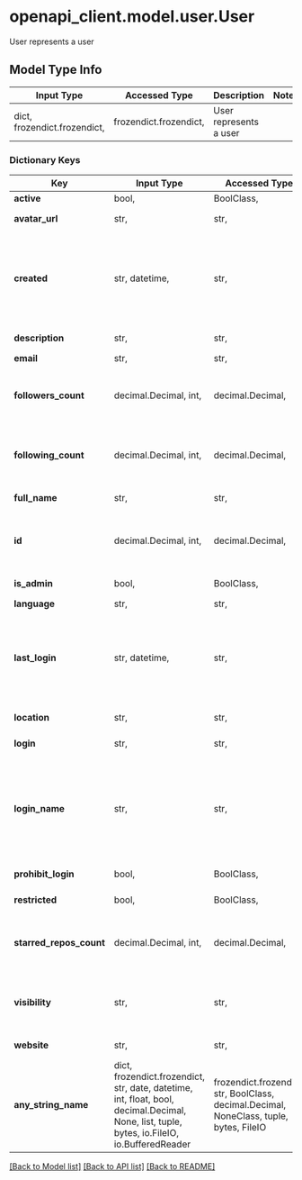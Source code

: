 # openapi_client.model.user.User

User represents a user

## Model Type Info
Input Type | Accessed Type | Description | Notes
------------ | ------------- | ------------- | -------------
dict, frozendict.frozendict,  | frozendict.frozendict,  | User represents a user | 

### Dictionary Keys
Key | Input Type | Accessed Type | Description | Notes
------------ | ------------- | ------------- | ------------- | -------------
**active** | bool,  | BoolClass,  | Is user active | [optional] 
**avatar_url** | str,  | str,  | URL to the user&#x27;s avatar | [optional] 
**created** | str, datetime,  | str,  |  | [optional] value must conform to RFC-3339 date-time
**description** | str,  | str,  | the user&#x27;s description | [optional] 
**email** | str,  | str,  |  | [optional] 
**followers_count** | decimal.Decimal, int,  | decimal.Decimal,  | user counts | [optional] value must be a 64 bit integer
**following_count** | decimal.Decimal, int,  | decimal.Decimal,  |  | [optional] value must be a 64 bit integer
**full_name** | str,  | str,  | the user&#x27;s full name | [optional] 
**id** | decimal.Decimal, int,  | decimal.Decimal,  | the user&#x27;s id | [optional] value must be a 64 bit integer
**is_admin** | bool,  | BoolClass,  | Is the user an administrator | [optional] 
**language** | str,  | str,  | User locale | [optional] 
**last_login** | str, datetime,  | str,  |  | [optional] value must conform to RFC-3339 date-time
**location** | str,  | str,  | the user&#x27;s location | [optional] 
**login** | str,  | str,  | the user&#x27;s username | [optional] 
**login_name** | str,  | str,  | the user&#x27;s authentication sign-in name. | [optional] if omitted the server will use the default value of "empty"
**prohibit_login** | bool,  | BoolClass,  | Is user login prohibited | [optional] 
**restricted** | bool,  | BoolClass,  | Is user restricted | [optional] 
**starred_repos_count** | decimal.Decimal, int,  | decimal.Decimal,  |  | [optional] value must be a 64 bit integer
**visibility** | str,  | str,  | User visibility level option: public, limited, private | [optional] 
**website** | str,  | str,  | the user&#x27;s website | [optional] 
**any_string_name** | dict, frozendict.frozendict, str, date, datetime, int, float, bool, decimal.Decimal, None, list, tuple, bytes, io.FileIO, io.BufferedReader | frozendict.frozendict, str, BoolClass, decimal.Decimal, NoneClass, tuple, bytes, FileIO | any string name can be used but the value must be the correct type | [optional]

[[Back to Model list]](../../README.md#documentation-for-models) [[Back to API list]](../../README.md#documentation-for-api-endpoints) [[Back to README]](../../README.md)

